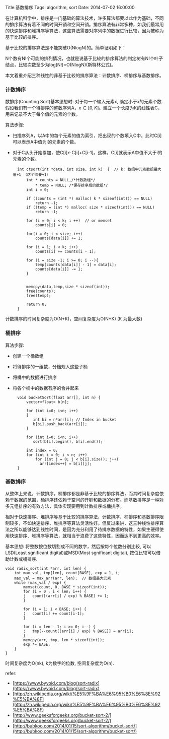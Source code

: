 Title:基数排序
Tags: algorithm, sort
Date: 2014-07-02 16:00:00

在计算机科学中，排序是一门基础的算法技术，许多算法都要以此作为基础，不同的排序算法有着不同的时间开销和空间开销。排序算法有非常多种，如我们最常用的快速排序和堆排序等算法，这些算法需要对序列中的数据进行比较，因为被称为基于比较的排序。

基于比较的排序算法是不能突破O(NlogN)的。简单证明如下：

N个数有N!个可能的排列情况，也就是说基于比较的排序算法的判定树有N!个叶子结点，比较次数至少为log(N!)=O(NlogN)(斯特林公式)。

本文着重介绍三种线性的非基于比较的排序算法：计数排序、桶排序与基数排序。

### 计数排序 

数排序(Counting Sort)基本思想时: 对于每一个输入元素x, 确定小于x的元素个数. 假设我们有一个待排序的整数序列A，$x\in{[0, K]}$。建立一个长度为K的线性表C，用来记录不大于每个值的元素的个数。

算法步骤:

- 扫描序列A，以A中的每个元素的值为索引，把出现的个数填入C中。此时C[i]可以表示A中值为i的元素的个数。
- 对于C从头开始累加，使C[i]<-C[i]+C[i-1]。这样，C[i]就表示A中值不大于i的元素的个数。

        int ctsort(int *data, int size, int k)  {  // k: 数组中元素数组最大值+1 （这个需要+1） 
            int * counts = NULL,/*计数数组*/  
                * temp = NULL; /*保存排序后的数组*/  
            int i = 0;  
          
            if ((counts = (int *) malloc( k * sizeof(int))) == NULL)  
                return -1;  
            if ((temp = (int *) malloc( size * sizeof(int))) == NULL)  
                return -1;  
          
            for (i = 0; i < k; i ++)  // or memset
                counts[i] = 0; 

            for(i = 0; i < size; i++)  
                counts[data[i]] += 1;  

            for (i = 1; i < k; i++)  
                counts[i] += counts[i - 1];  

            for (i = size -1; i >= 0; i --){  
                temp[counts[data[i]] - 1] = data[i];  
                counts[data[i]] -= 1;  
            }  
              
          
            memcpy(data,temp,size * sizeof(int));  
            free(counts);  
            free(temp);  
          
            return 0;  
        }

计数排序的时间复杂度为O(N+K)，空间复杂度为O(N+K) (K 为最大数)

### 桶排序

算法步骤:
- 创建一个桶数组 
- 将待排序的一组数，分档规入这些子桶
- 将桶中的数据进行排序
- 将各个桶中的数据有序的合并起来

        void bucketSort(float arr[], int n) {
            vector<float> b[n];
            
            for (int i=0; i<n; i++)
            {
               int bi = n*arr[i]; // Index in bucket
               b[bi].push_back(arr[i]);
            }
         
            for (int i=0; i<n; i++)
               sort(b[i].begin(), b[i].end());
         
            int index = 0;
            for (int i = 0; i < n; i++)
                for (int j = 0; j < b[i].size(); j++)
                  arr[index++] = b[i][j];
        }

### 基数排序

从整体上来说，计数排序，桶排序都是非基于比较的排序算法，而其时间复杂度依赖于数据的范围，桶排序还依赖于空间的开销和数据的分布。而基数排序是一种对多元组排序的有效方法，具体实现要用到计数排序或桶排序。

相对于快速排序、堆排序等基于比较的排序算法，计数排序、桶排序和基数排序限制较多，不如快速排序、堆排序等算法灵活性好。但反过来讲，这三种线性排序算法之所以能够达到线性时间，是因为充分利用了待排序数据的特性，如果生硬得使用快速排序、堆排序等算法，就相当于浪费了这些特性，因而达不到更高的效率。

基本思想: 将整数按位数切割成不同的数字，然后按每个位数分别比较, 可以LSD(Least sgnificant digital)或MSD(Most sgnificant digital), 按位比较可以借助计数或桶排序.

    void radix_sort(int *arr, int len) {
        int max_val, tmp[len], count[BASE], exp = 1, i;
        max_val = max_arr(arr, len);  // 数组最大元素
        while (max_val / exp) {
            memset(count, 0, BASE * sizeof(int));
            for (i = 0 ; i < len; i++) {
            ¦   count[(arr[i] / exp) % BASE] += 1;
            }

            for (i = 1; i < BASE; i++) {
            ¦   count[i] += count[i-1];
            }

            for (i = len - 1; i >= 0; i--) {
            ¦   tmp[--count[(arr[i] / exp) % BASE]] = arr[i];
            }
            memcpy(arr, tmp, len * sizeof(int));
            exp *= BASE;
        }
    }

时间复杂度为O(nk), k为数字的位数, 空间复杂度为O(n).

refer:

- [https://www.byvoid.com/blog/sort-radix](https://www.byvoid.com/blog/sort-radix)
- [http://zh.wikipedia.org/wiki/%E5%9F%BA%E6%95%B0%E6%8E%92%E5%BA%8F](http://zh.wikipedia.org/wiki/%E5%9F%BA%E6%95%B0%E6%8E%92%E5%BA%8F)
- [http://www.geeksforgeeks.org/bucket-sort-2/](http://www.geeksforgeeks.org/bucket-sort-2/)
- [http://bubkoo.com/2014/01/15/sort-algorithm/bucket-sort/](http://bubkoo.com/2014/01/15/sort-algorithm/bucket-sort/)
